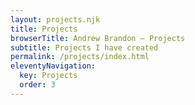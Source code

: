 ```yaml
---
layout: projects.njk
title: Projects
browserTitle: Andrew Brandon – Projects
subtitle: Projects I have created
permalink: /projects/index.html
eleventyNavigation:
  key: Projects
  order: 3
---
```

